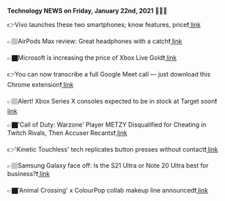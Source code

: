 <b>Technology NEWS on Friday, January 22nd, 2021</b> 📡📡📡 

👉Vivo launches these two smartphones; know features, price❗️<a href='https://techblock.club/?p=9631'> link</a>

👉🏽AirPods Max review: Great headphones with a catch❗️<a href='https://techblock.club/?p=9633'> link</a>

👉🏿Microsoft is increasing the price of Xbox Live Gold❗️<a href='https://techblock.club/?p=9635'> link</a>

👉You can now transcribe a full Google Meet call — just download this Chrome extension❗️<a href='https://techblock.club/?p=9637'> link</a>

👉🏽Alert! Xbox Series X consoles expected to be in stock at Target soon❗️<a href='https://techblock.club/?p=9639'> link</a>

👉🏿'Call of Duty: Warzone' Player METZY Disqualified for Cheating in Twitch Rivals, Then Accuser Recants❗️<a href='https://techblock.club/?p=9641'> link</a>

👉'Kinetic Touchless' tech replicates button presses without contact❗️<a href='https://techblock.club/?p=9643'> link</a>

👉🏽Samsung Galaxy face off: Is the S21 Ultra or Note 20 Ultra best for business?❗️<a href='https://techblock.club/?p=9645'> link</a>

👉🏿'Animal Crossing' x ColourPop collab makeup line announced❗️<a href='https://techblock.club/?p=9647'> link</a>

